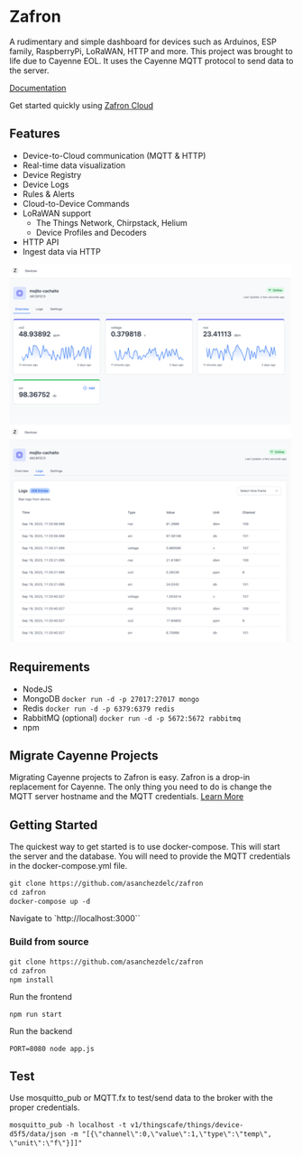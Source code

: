 # Zafron

A rudimentary and simple dashboard for devices such as Arduinos, ESP family, RaspberryPi, LoRaWAN, HTTP and more. This project was brought to life due to Cayenne EOL. It uses the Cayenne MQTT protocol to send data to the server. 

[Documentation](https://zafron.dev/docs/intro)

Get started quickly using [Zafron Cloud](https://zafron.dev)

## Features
- Device-to-Cloud communication (MQTT & HTTP)
- Real-time data visualization
- Device Registry
- Device Logs
- Rules & Alerts
- Cloud-to-Device Commands
- LoRaWAN support
  - The Things Network, Chirpstack, Helium
  - Device Profiles and Decoders
- HTTP API
- Ingest data via HTTP

<img src="https://github.com/asanchezdelc/zafron/blob/main/docs/lander.png?raw=true" alt="Lander" width="500"/>
<img src="https://github.com/asanchezdelc/zafron/blob/main/docs/logs.png?raw=true" alt="Logs" width="500"/>

## Requirements
- NodeJS
- MongoDB `docker run -d -p 27017:27017 mongo`
- Redis `docker run -d -p 6379:6379 redis`
- RabbitMQ (optional) `docker run -d -p 5672:5672 rabbitmq`
- npm

## Migrate Cayenne Projects
Migrating Cayenne projects to Zafron is easy. Zafron is a drop-in replacement for Cayenne. The only thing you need to do is change the MQTT server hostname and the MQTT credentials. [Learn More](https://zafron.dev/docs/cayenne)

## Getting Started
The quickest way to get started is to use docker-compose. This will start the server and the database. You will need to provide the MQTT credentials in the docker-compose.yml file. 

```shell
git clone https://github.com/asanchezdelc/zafron
cd zafron
docker-compose up -d
```

Navigate to `http://localhost:3000``

### Build from source
```shell
git clone https://github.com/asanchezdelc/zafron
cd zafron
npm install
```
Run the frontend
```shell
npm run start
```
Run the backend
```shell
PORT=8080 node app.js
```

## Test

Use mosquitto_pub or MQTT.fx to test/send data to the broker with the proper credentials.

```shell
mosquitto_pub -h localhost -t v1/thingscafe/things/device-d5f5/data/json -m "[{\"channel\":0,\"value\":1,\"type\":\"temp\", \"unit\":\"f\"}]]"
```




